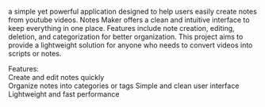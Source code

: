 a simple yet powerful application designed to help users easily create notes from youtube videos. Notes Maker offers a clean and intuitive interface to keep everything in one place. Features include note creation, editing, deletion, and categorization for better organization. This project aims to provide a lightweight solution for anyone who needs to convert videos into scripts or notes.

Features:    
Create and edit notes quickly  
Organize notes into categories or tags 
Simple and clean user interface 
Lightweight and fast performance 
